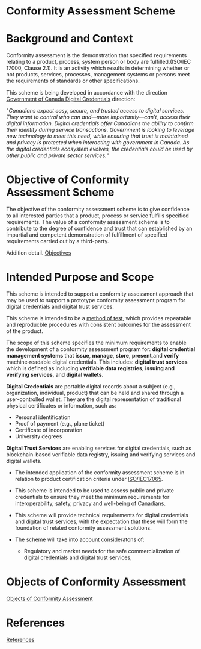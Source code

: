 # Conformity Assessment Scheme


# Background and Context
Conformity assessment is the demonstration that specified requirements relating to a product, process, system person or body are fulfilled.(ISO/IEC 17000, Clause 2.1). It is an activity which results in determining whether or not products, services, processes, management systems or persons meet the requirements of standards or other specifications.


This scheme is being developed in accordance with the direction [Government of Canada Digital Credentials](https://www.canada.ca/en/government/system/digital-government/digital-government-innovations/digital-credentials.html) direction:

"_Canadians expect easy, secure, and trusted access to digital services. They want to control who can and—more importantly—can’t, access their digital information. Digital credentials offer Canadians the ability to confirm their identity during service transactions. Government is looking to leverage new technology to meet this need, while ensuring that trust is maintained and privacy is protected when interacting with government in Canada. As the digital credentials ecosystem evolves, the credentials could be used by other public and private sector services._"

# Objective of Conformity Assessment Scheme

The objective of the conformity assessment scheme is to give confidence to all interested parties that a product, process or service fulfills specified requirements. The value of a conformity assessment scheme is to contribute to the degree of confidence and trust that can established by an impartial and competent demonstration of fulfillment of specified requirements carried out by a third-party.

Addition detail. [Objectives](objectives.md)


# Intended Purpose and Scope

This scheme is intended to support a conformity assessment approach that may be used to support a prototype conformity assessment program for digital credentials and digital trust services. 

This scheme is intended to be a [method of test](./methods-of-tests.md), which provides repeatable and reproducble procedures with consistent outcomes for the assessment of the product.

The scope of this scheme specifies the minimum requirements to enable the development of a conformity assessment program for: **digital credential management systems** that **issue**, **manage**, **store**, **present**,and **verify** machine‐readable digital credentials. This includes: **digital trust services** which is defined as including **verifiable data registries**, **issuing and verifying services**, and **digital wallets**.

**Digital Credentials** are portable digital records about a subject (e.g., organization, individual, product) that can be held and shared through a user-controlled wallet. They are the digital representation of traditional physical certificates or information, such as:
* Personal identification
* Proof of payment (e.g., plane ticket)
* Certificate of incorporation
* University degrees

**Digital Trust Services** are enabling services for digital credentials, such as blockchain-based verifiable data registry, issuing and verifying services and digital wallets.


* The intended application of the conformity assessment scheme is in relation to product certification criteria under [ISO/IEC17065](https://www.iso.org/standard/46568.html).

* This scheme is intended to be used to assess public and private credentials to ensure they meet the minimum requirements for interoperability, safety, privacy and well-being of Canadians.

* This scheme will provide technical requirements for digital credentials and digital trust services, with the expectation that these will form the foundation of related conformity assessment solutions.

* The scheme will take into account consideratons of: 
    * Regulatory and market needs for the safe commercialization of digital credentials and digital trust services,

# Objects of Conformity Assessment

[Objects of Conformity Assessment](./objects-of-conformity-assessment.md)


# References
[References](./references.md)
